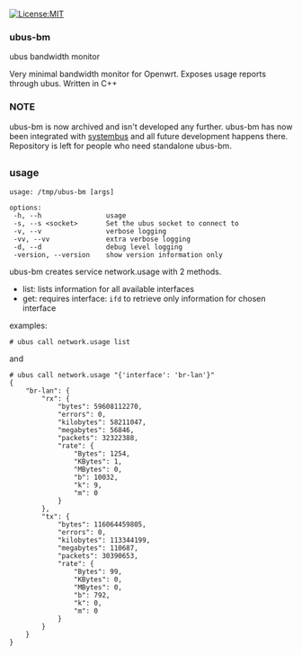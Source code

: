 [![License:MIT](https://img.shields.io/badge/License-MIT-blue?style=plastic)](LICENSE)
### ubus-bm
ubus bandwidth monitor

Very minimal bandwidth monitor for Openwrt.
Exposes usage reports through ubus.
Written in C++

### NOTE

ubus-bm is now archived and isn't developed any further. ubus-bm has now
been integrated with [systembus](https://github.com/oskarirauta/systembus) and
all future development happens there. Repository is left for people who
need standalone ubus-bm.

## <sub>usage</sub>
```
usage: /tmp/ubus-bm [args]

options:
 -h, --h                usage
 -s, --s <socket>       Set the ubus socket to connect to
 -v, --v                verbose logging
 -vv, --vv              extra verbose logging
 -d, --d                debug level logging
 -version, --version    show version information only
```

ubus-bm creates service network.usage with 2 methods.

 - list: lists information for all available interfaces
 - get: requires interface: ```ifd``` to retrieve only information for chosen interface

examples:
```
# ubus call network.usage list
```

and

```
# ubus call network.usage "{'interface': 'br-lan'}"
{
	"br-lan": {
		"rx": {
			"bytes": 59608112270,
			"errors": 0,
			"kilobytes": 58211047,
			"megabytes": 56846,
			"packets": 32322388,
			"rate": {
				"Bytes": 1254,
				"KBytes": 1,
				"MBytes": 0,
				"b": 10032,
				"k": 9,
				"m": 0
			}
		},
		"tx": {
			"bytes": 116064459805,
			"errors": 0,
			"kilobytes": 113344199,
			"megabytes": 110687,
			"packets": 30390653,
			"rate": {
				"Bytes": 99,
				"KBytes": 0,
				"MBytes": 0,
				"b": 792,
				"k": 0,
				"m": 0
			}
		}
	}
}
```
